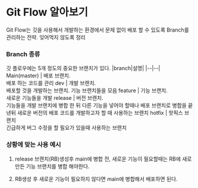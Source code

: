 # Git Flow 알아보기

Git Flow는 깃을 사용해서 개발하는 환경에서 문제 없이 배포 할 수 있도록 Branch를 관리하는 전략. 잊어먹지 않도록 정리

### Branch 종류
깃 플로우에는 5개 정도의 중요한 브랜치가 있다.
|branch|설명|
|--|--|
 Main(master) | 배포 브랜치.<br> 배포 하는 코드를 관리
 dev | 개발 브랜치.<br> 배포할 것을 개발하는 브랜치. 기능 브랜치들을 모음
 feature | 기능 브랜치.<br> 새로운 기능들을 개발
 release | 버전 브랜치.<br> 기능들을 개발 브랜치에 병합 한 뒤 다른 기능을 넣어야 할때나 배포 브랜치로 병합을 끝낸뒤 새로운 버전의 배포 코드를 개발하고자 할 때 사용하는 브랜치
 hotfix | 핫픽스 브랜치<br> 긴급하게 버그 수정을 할 필요가 있을때 사용하는 브랜치

### 상황에 맞는 사용 예시

 1. release 브랜치(RB)생성후 main에 병합 전, 새로운 기능이 필요할때는 RB에 새로 만든 기능 브랜치를 병합 해야한다.
 
 2. RB생성 후 새로운 기능이 필요하지 않다면 main에 병합해서 배포하면 된다.